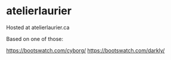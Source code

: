 atelierlaurier
==============

Hosted at atelierlaurier.ca

Based on one of those:

https://bootswatch.com/cyborg/
https://bootswatch.com/darkly/
